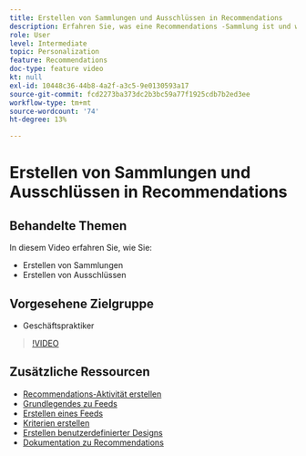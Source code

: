 ```yaml
---
title: Erstellen von Sammlungen und Ausschlüssen in Recommendations
description: Erfahren Sie, was eine Recommendations -Sammlung ist und wie Sie sie verwenden. Erfahren Sie, was ein Recommendations-Ausschluss ist und wie Sie ihn verwenden.
role: User
level: Intermediate
topic: Personalization
feature: Recommendations
doc-type: feature video
kt: null
exl-id: 10448c36-44b8-4a2f-a3c5-9e0130593a17
source-git-commit: fcd2273ba373dc2b3bc59a77f1925cdb7b2ed3ee
workflow-type: tm+mt
source-wordcount: '74'
ht-degree: 13%

---
```


# Erstellen von Sammlungen und Ausschlüssen in Recommendations

## Behandelte Themen

In diesem Video erfahren Sie, wie Sie:

* Erstellen von Sammlungen
* Erstellen von Ausschlüssen

## Vorgesehene Zielgruppe

* Geschäftspraktiker

>[!VIDEO](https://video.tv.adobe.com/v/27689?quality=12)

## Zusätzliche Ressourcen

* [Recommendations-Aktivität erstellen](create-a-recommendations-activity.md)
* [Grundlegendes zu Feeds](understanding-feeds.md)
* [Erstellen eines Feeds](create-a-feed.md)
* [Kriterien erstellen](create-criteria.md)
* [Erstellen benutzerdefinierter Designs](create-custom-designs.md)
* [Dokumentation zu Recommendations](https://experienceleague.adobe.com/docs/target/using/recommendations/recommendations.html?lang=de)
